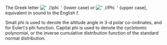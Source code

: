 The Greek letter
!['  //phi  '](../dictionary/equation_images/2347.1..png) (lower case)
or !['  //Phi  '](../dictionary/equation_images/2347.2..png) (upper
case), equivalent in sound to the English f.

Small phi is used to denote the altitude angle in 3-d polar
co-ordinates, and for Euler\\'s phi function. Capital phi is used to
denote the cyclotomic polynomial, or the inverse cumulative distribution
function of the standard normal distribution.
